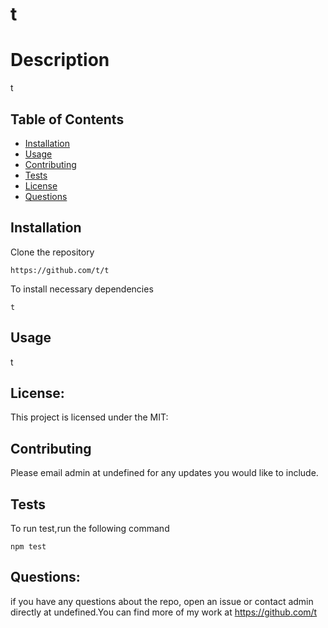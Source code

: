 # t
# Description
 t
## Table of Contents
- [Installation](#installation)
- [Usage](#usage)
- [Contributing](#contributing)
- [Tests](#tests)
- [License](#license)
- [Questions](#questions)
## Installation
 Clone the repository
```
https://github.com/t/t
```
To install necessary dependencies
```
t
```
## Usage
t
## License:
This project is licensed under the MIT:
## Contributing
Please email admin at undefined for any updates you would like to include.
## Tests
To run test,run the following command
```
npm test
```
## Questions:
if you have any questions about the repo, open an issue or contact admin directly at undefined.You can find more of my work at https://github.com/t

